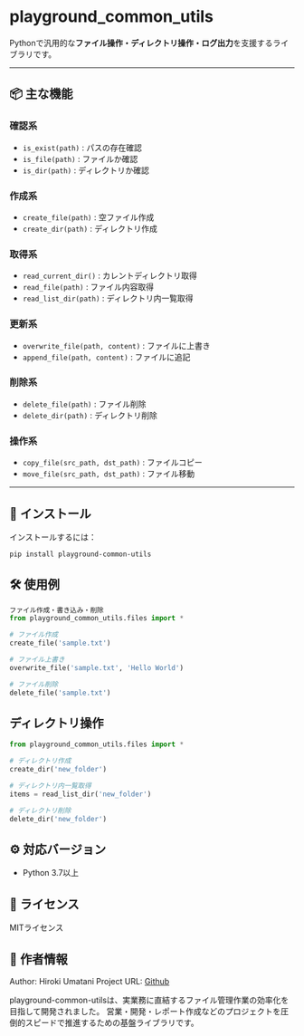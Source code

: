 # playground_common_utils

Pythonで汎用的な**ファイル操作・ディレクトリ操作・ログ出力**を支援するライブラリです。

---

## 📦 主な機能

### 確認系
- `is_exist(path)` : パスの存在確認
- `is_file(path)` : ファイルか確認
- `is_dir(path)` : ディレクトリか確認

### 作成系
- `create_file(path)` : 空ファイル作成
- `create_dir(path)` : ディレクトリ作成

### 取得系
- `read_current_dir()` : カレントディレクトリ取得
- `read_file(path)` : ファイル内容取得
- `read_list_dir(path)` : ディレクトリ内一覧取得

### 更新系
- `overwrite_file(path, content)` : ファイルに上書き
- `append_file(path, content)` : ファイルに追記

### 削除系
- `delete_file(path)` : ファイル削除
- `delete_dir(path)` : ディレクトリ削除

### 操作系
- `copy_file(src_path, dst_path)` : ファイルコピー
- `move_file(src_path, dst_path)` : ファイル移動

---

## 🚀 インストール

インストールするには：

```bash
pip install playground-common-utils
```

## 🛠️ 使用例

``` python
ファイル作成・書き込み・削除
from playground_common_utils.files import *

# ファイル作成
create_file('sample.txt')

# ファイル上書き
overwrite_file('sample.txt', 'Hello World')

# ファイル削除
delete_file('sample.txt')
```

## ディレクトリ操作
``` python
from playground_common_utils.files import *

# ディレクトリ作成
create_dir('new_folder')

# ディレクトリ内一覧取得
items = read_list_dir('new_folder')

# ディレクトリ削除
delete_dir('new_folder')
```

## ⚙️ 対応バージョン

* Python 3.7以上

## 📄 ライセンス

MITライセンス

## 👤 作者情報

Author: Hiroki Umatani
Project URL: [Github](https://github.com/HirokiUmatani/playground_common_utils)

playground-common-utilsは、実業務に直結するファイル管理作業の効率化を目指して開発されました。
営業・開発・レポート作成などのプロジェクトを圧倒的スピードで推進するための基盤ライブラリです。
